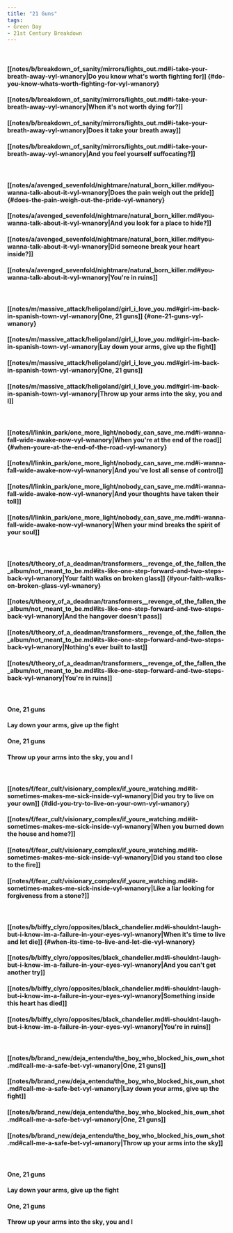 ```yaml
---
title: "21 Guns"
tags:
- Green Day
- 21st Century Breakdown
---
```

&nbsp;
#### [[notes/b/breakdown_of_sanity/mirrors/lights_out.md#i-take-your-breath-away-vyl-wnanory|Do you know what's worth fighting for]] {#do-you-know-whats-worth-fighting-for-vyl-wnanory}
#### [[notes/b/breakdown_of_sanity/mirrors/lights_out.md#i-take-your-breath-away-vyl-wnanory|When it's not worth dying for?]]
#### [[notes/b/breakdown_of_sanity/mirrors/lights_out.md#i-take-your-breath-away-vyl-wnanory|Does it take your breath away]]
#### [[notes/b/breakdown_of_sanity/mirrors/lights_out.md#i-take-your-breath-away-vyl-wnanory|And you feel yourself suffocating?]]
&nbsp;
#### [[notes/a/avenged_sevenfold/nightmare/natural_born_killer.md#you-wanna-talk-about-it-vyl-wnanory|Does the pain weigh out the pride]] {#does-the-pain-weigh-out-the-pride-vyl-wnanory}
#### [[notes/a/avenged_sevenfold/nightmare/natural_born_killer.md#you-wanna-talk-about-it-vyl-wnanory|And you look for a place to hide?]]
#### [[notes/a/avenged_sevenfold/nightmare/natural_born_killer.md#you-wanna-talk-about-it-vyl-wnanory|Did someone break your heart inside?]]
#### [[notes/a/avenged_sevenfold/nightmare/natural_born_killer.md#you-wanna-talk-about-it-vyl-wnanory|You're in ruins]]
&nbsp;
#### [[notes/m/massive_attack/heligoland/girl_i_love_you.md#girl-im-back-in-spanish-town-vyl-wnanory|One, 21 guns]] {#one-21-guns-vyl-wnanory}
#### [[notes/m/massive_attack/heligoland/girl_i_love_you.md#girl-im-back-in-spanish-town-vyl-wnanory|Lay down your arms, give up the fight]]
#### [[notes/m/massive_attack/heligoland/girl_i_love_you.md#girl-im-back-in-spanish-town-vyl-wnanory|One, 21 guns]]
#### [[notes/m/massive_attack/heligoland/girl_i_love_you.md#girl-im-back-in-spanish-town-vyl-wnanory|Throw up your arms into the sky, you and I]]
&nbsp;
#### [[notes/l/linkin_park/one_more_light/nobody_can_save_me.md#i-wanna-fall-wide-awake-now-vyl-wnanory|When you're at the end of the road]] {#when-youre-at-the-end-of-the-road-vyl-wnanory}
#### [[notes/l/linkin_park/one_more_light/nobody_can_save_me.md#i-wanna-fall-wide-awake-now-vyl-wnanory|And you've lost all sense of control]]
#### [[notes/l/linkin_park/one_more_light/nobody_can_save_me.md#i-wanna-fall-wide-awake-now-vyl-wnanory|And your thoughts have taken their toll]]
#### [[notes/l/linkin_park/one_more_light/nobody_can_save_me.md#i-wanna-fall-wide-awake-now-vyl-wnanory|When your mind breaks the spirit of your soul]]
&nbsp;
#### [[notes/t/theory_of_a_deadman/transformers__revenge_of_the_fallen_the_album/not_meant_to_be.md#its-like-one-step-forward-and-two-steps-back-vyl-wnanory|Your faith walks on broken glass]] {#your-faith-walks-on-broken-glass-vyl-wnanory}
#### [[notes/t/theory_of_a_deadman/transformers__revenge_of_the_fallen_the_album/not_meant_to_be.md#its-like-one-step-forward-and-two-steps-back-vyl-wnanory|And the hangover doesn't pass]]
#### [[notes/t/theory_of_a_deadman/transformers__revenge_of_the_fallen_the_album/not_meant_to_be.md#its-like-one-step-forward-and-two-steps-back-vyl-wnanory|Nothing's ever built to last]]
#### [[notes/t/theory_of_a_deadman/transformers__revenge_of_the_fallen_the_album/not_meant_to_be.md#its-like-one-step-forward-and-two-steps-back-vyl-wnanory|You're in ruins]]
&nbsp;
#### One, 21 guns
#### Lay down your arms, give up the fight
#### One, 21 guns
#### Throw up your arms into the sky, you and I
&nbsp;
#### [[notes/f/fear_cult/visionary_complex/if_youre_watching.md#it-sometimes-makes-me-sick-inside-vyl-wnanory|Did you try to live on your own]] {#did-you-try-to-live-on-your-own-vyl-wnanory}
#### [[notes/f/fear_cult/visionary_complex/if_youre_watching.md#it-sometimes-makes-me-sick-inside-vyl-wnanory|When you burned down the house and home?]]
#### [[notes/f/fear_cult/visionary_complex/if_youre_watching.md#it-sometimes-makes-me-sick-inside-vyl-wnanory|Did you stand too close to the fire]]
#### [[notes/f/fear_cult/visionary_complex/if_youre_watching.md#it-sometimes-makes-me-sick-inside-vyl-wnanory|Like a liar looking for forgiveness from a stone?]]
&nbsp;
#### [[notes/b/biffy_clyro/opposites/black_chandelier.md#i-shouldnt-laugh-but-i-know-im-a-failure-in-your-eyes-vyl-wnanory|When it's time to live and let die]] {#when-its-time-to-live-and-let-die-vyl-wnanory}
#### [[notes/b/biffy_clyro/opposites/black_chandelier.md#i-shouldnt-laugh-but-i-know-im-a-failure-in-your-eyes-vyl-wnanory|And you can't get another try]]
#### [[notes/b/biffy_clyro/opposites/black_chandelier.md#i-shouldnt-laugh-but-i-know-im-a-failure-in-your-eyes-vyl-wnanory|Something inside this heart has died]]
#### [[notes/b/biffy_clyro/opposites/black_chandelier.md#i-shouldnt-laugh-but-i-know-im-a-failure-in-your-eyes-vyl-wnanory|You're in ruins]]
&nbsp;
#### [[notes/b/brand_new/deja_entendu/the_boy_who_blocked_his_own_shot.md#call-me-a-safe-bet-vyl-wnanory|One, 21 guns]]
#### [[notes/b/brand_new/deja_entendu/the_boy_who_blocked_his_own_shot.md#call-me-a-safe-bet-vyl-wnanory|Lay down your arms, give up the fight]]
#### [[notes/b/brand_new/deja_entendu/the_boy_who_blocked_his_own_shot.md#call-me-a-safe-bet-vyl-wnanory|One, 21 guns]]
#### [[notes/b/brand_new/deja_entendu/the_boy_who_blocked_his_own_shot.md#call-me-a-safe-bet-vyl-wnanory|Throw up your arms into the sky]]
&nbsp;
#### One, 21 guns
#### Lay down your arms, give up the fight
#### One, 21 guns
#### Throw up your arms into the sky, you and I
